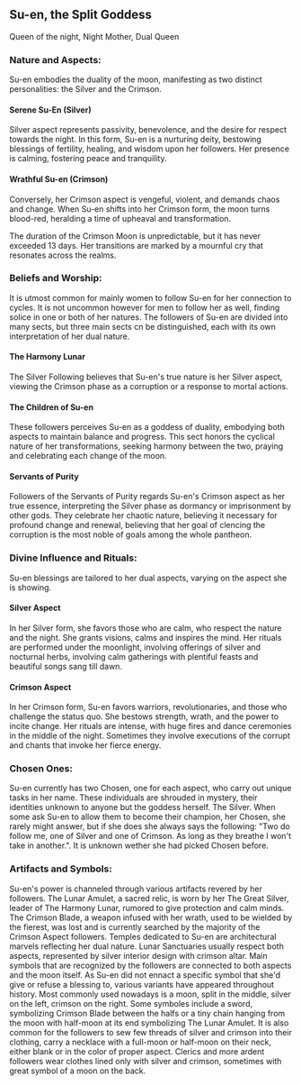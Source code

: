 ## Su-en, the Split Goddess
Queen of the night, Night Mother, Dual Queen
### Nature and Aspects:
Su-en embodies the duality of the moon, manifesting as two distinct personalities: the Silver and the Crimson. 
#### Serene Su-En (Silver)
Silver aspect represents passivity, benevolence, and the desire for respect towards the night. In this form, Su-en is a nurturing deity, bestowing blessings of fertility, healing, and wisdom upon her followers. Her presence is calming, fostering peace and tranquility. 
#### Wrathful Su-en (Crimson)
Conversely, her Crimson aspect is vengeful, violent, and demands chaos and change. When Su-en shifts into her Crimson form, the moon turns blood-red, heralding a time of upheaval and transformation. 

The duration of the Crimson Moon is unpredictable, but it has never exceeded 13 days. Her transitions are marked by a mournful cry that resonates across the realms.

### Beliefs and Worship:
It is utmost common for mainly women to follow Su-en for her connection to cycles. It is not uncommon however for men to follow her as well, finding solice in one or both of her natures. The followers of Su-en are divided into many sects, but three main sects cn be distinguished, each with its own interpretation of her dual nature.

#### The Harmony Lunar
The Silver Following believes that Su-en's true nature is her Silver aspect, viewing the Crimson phase as a corruption or a response to mortal actions. 
#### The Children of Su-en
These followers perceives Su-en as a goddess of duality, embodying both aspects to maintain balance and progress. This sect honors the cyclical nature of her transformations, seeking harmony between the two, praying and celebrating each change of the moon.
#### Servants of Purity
Followers of the Servants of Purity regards Su-en's Crimson aspect as her true essence, interpreting the Silver phase as dormancy or imprisonment by other gods. They celebrate her chaotic nature, believing it necessary for profound change and renewal, believing that her goal of clencing the corruption is the most noble of goals among the whole pantheon.
### Divine Influence and Rituals:
Su-en blessings are tailored to her dual aspects, varying on the aspect she is showing. 
#### Silver Aspect
In her Silver form, she favors those who are calm, who respect the nature and the night. She grants visions, calms and inspires the mind. Her rituals are performed under the moonlight, involving offerings of silver and nocturnal herbs, involving calm gatherings with plentiful feasts and beautiful songs sang till dawn. 
#### Crimson Aspect
In her Crimson form, Su-en favors warriors, revolutionaries, and those who challenge the status quo. She bestows strength, wrath, and the power to incite change. Her rituals are intense, with huge fires and dance ceremonies in the middle of the night. Sometimes they involve executions of the corrupt and chants that invoke her fierce energy.

### Chosen Ones:
Su-en currently has two Chosen, one for each aspect, who carry out unique tasks in her name. These individuals are shrouded in mystery, their identities unknown to anyone but the goddess herself. The Silver. When some ask Su-en to allow them to become their champion, her Chosen, she rarely might answer, but if she does she always says the following: "Two do follow me, one of Silver and one of Crimson. As long as they breathe I won't take in another.". It is unknown wether she had picked Chosen before.

### Artifacts and Symbols:
Su-en's power is channeled through various artifacts revered by her followers. The Lunar Amulet, a sacred relic, is worn by her The Great Silver, leader of The Harmony Lunar, rumored to give protection and calm minds. The Crimson Blade, a weapon infused with her wrath, used to be wielded by the fierest, was lost and is currently searched by the majority of the Crimson Aspect followers. Temples dedicated to Su-en are architectural marvels reflecting her dual nature. Lunar Sanctuaries usually respect both aspects, represented by silver interior design with crimson altar. Main symbols that are recognized by the followers are connected to both aspects and the moon itself. As Su-en did not ennact a specific symbol that she'd give or refuse a blessing to, various variants have appeared throughout history. Most commonly used nowadays is a moon, split in the middle, silver on the left, crimson on the right. Some symboles include a sword, symbolizing Crimson Blade between the halfs or a tiny chain hanging from the moon with half-moon at its end symbolizing The Lunar Amulet. It is also common for the followers to sew few threads of silver and crimson into their clothing, carry a necklace with a full-moon or half-moon on their neck, either blank or in the color of proper aspect. Clerics and more ardent followers wear clothes lined only with silver and crimson, sometimes with great symbol of a moon on the back.
